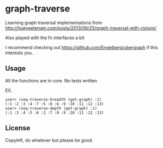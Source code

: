 # graph-traverse

Learning graph traversal implementations from http://hueypetersen.com/posts/2013/06/25/graph-traversal-with-clojure/

Also played with the fn interfaces a bit


I recommend checking out https://github.com/Engelberg/ubergraph if this interests you.

## Usage

All the functions are in core. No tests written

EX.
```
user> (seq-traverse-breadth (get-graph) :1)
(:1 :2 :3 :4 :7 :5 :8 :6 :9 :10 :11 :12 :13)
user> (seq-traverse-depth (get-graph) :1)
(:1 :3 :4 :5 :6 :2 :7 :8 :9 :10 :11 :12 :13)
```

## License

Copyleft, do whatever but please be good.

